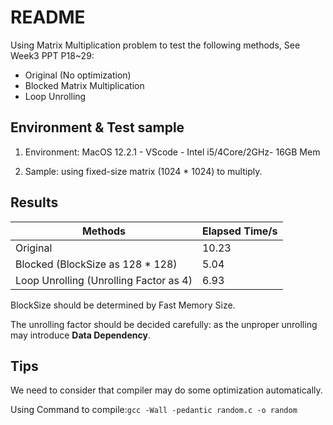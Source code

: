 # README

Using Matrix Multiplication problem to test the following methods, See Week3 PPT P18~29:

- Original (No optimization)
- Blocked Matrix Multiplication
- Loop Unrolling

## Environment & Test sample

1. Environment: MacOS 12.2.1 - VScode - Intel i5/4Core/2GHz- 16GB Mem

2. Sample: using fixed-size matrix (1024 * 1024) to multiply.

## Results

| Methods                                | Elapsed Time/s |
| -------------------------------------- | -------------- |
| Original                               | 10.23          |
| Blocked (BlockSize as 128 * 128)       | 5.04           |
| Loop Unrolling (Unrolling Factor as 4) | 6.93           |

BlockSize should be determined by Fast Memory Size.

The unrolling factor should be decided carefully: as the unproper unrolling may introduce **Data Dependency**.

## Tips

We need to consider that compiler may do some optimization automatically. 

Using Command to compile:`gcc -Wall -pedantic random.c -o random`

